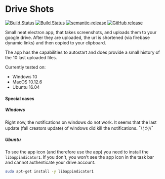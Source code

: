 # Drive Shots

[![Build Status](https://travis-ci.org/buehler/drive-shots.svg?branch=master)](https://travis-ci.org/buehler/drive-shots)
[![Build Status](https://ci.appveyor.com/api/projects/status/8w6sde8juw6x3l0j?svg=true)](https://ci.appveyor.com/project/buehler/drive-shots)
[![semantic-release](https://img.shields.io/badge/%20%20%F0%9F%93%A6%F0%9F%9A%80-semantic--release-e10079.svg)](https://github.com/semantic-release/semantic-release)
[![GitHub release](https://img.shields.io/github/release/buehler/drive-shots.svg)](https://github.com/buehler/drive-shots/releases/latest)

Small neat electron app, that takes screenshots, and uploads them to your google drive. After they are uploaded,
the url is shortened (via firebase dynamic links) and then copied to your clipboard.

The app has the capabilities to autostart and does provide a small history of the 10 last uploaded files.

Currently tested on:
- Windows 10
- MacOS 10.12.6
- Ubuntu 16.04

#### Special cases

##### Windows

Right now, the notifications on windows do not work. It seems that the last update (fall creators update) of windows
did kill the notifications. ¯\\_(ツ)_/¯

##### Ubuntu

To see the app icon (and therefore use the app) you need to install the `libappindicator1`. If you don't, you won't
see the app icon in the task bar and cannot authenticate your drive account.

```bash
sudo apt-get install -y libappindicator1
```
